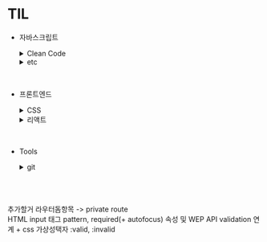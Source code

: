 # TIL

- 자바스크립트

  <details>
    <summary>Clean Code</summary>

  - [배열 메소드 사용팁](https://github.com/CSH111/TIL/blob/master/JavaScript/clean-code/array-method.md)
  - [|| vs ??](https://github.com/CSH111/TIL/blob/master/JavaScript/clean-code/or-vs-nullish-coalescing.md)
  - [isNaN vs Number.isNaN](https://github.com/CSH111/TIL/blob/master/JavaScript/clean-code/number-isNaN.md)

  </details>

    <details>
    <summary>etc</summary>

  - [forEach 메소드 break 시키기](https://github.com/CSH111/TIL/blob/master/JavaScript/etc/break-forEach.md)
  - [tilt 연산자](https://github.com/CSH111/TIL/blob/master/JavaScript/etc/tilt.md)

  </details>

<br>

- 프론트엔드
  <details>
      <summary>CSS</summary>
    
     - [초기설정](https://github.com/CSH111/TIL/blob/master/Front-End/css/reset.md)

    <br>

   </details>

  <details>
    <summary>리액트</summary>

    <br>

    <details>
      <summary>리덕스</summary>
    
     - [리덕스 툴킷](https://github.com/CSH111/TIL/blob/master/Front-End/React/redux/redux-toolkit.md)
     - [리덕스 비동기](https://github.com/CSH111/TIL/blob/master/Front-End/React/redux/redux-toolkit-async.md)

    <br>

   </details>

    <details>
      <summary>스트럭쳐</summary>
    
    - [pages 폴더구조(index활용)](https://github.com/CSH111/TIL/blob/master/Front-End/React/structure/pages-with-index.md)

    <br>

   </details>

  ***

  - [이벤트 핸들러 네이밍](https://github.com/CSH111/TIL/blob/master/Front-End/React/naming-event-handler.md)
  - [삼항연산자의 대안](https://github.com/CSH111/TIL/blob/master/Front-End/React/ternary-operator.md)
  - [디바운싱 with useEffect](https://github.com/CSH111/TIL/blob/master/Front-End/React/useEffect-debouncing.md)
  - [state의 최신성 보장](https://github.com/CSH111/TIL/blob/master/Front-End/React/guarantee-latest.md)
  - [커스텀 컴포넌트의 ref](https://github.com/CSH111/TIL/blob/master/Front-End/React/forwardRef.md)
  - [reusable 폼 제작기(context 이용)](https://github.com/CSH111/TIL/blob/master/Front-End/React/reusable-form.md)
  - [레이아웃 by Route](https://github.com/CSH111/TIL/blob/master/Front-End/React/layout-with-router.md)
  - [글로벌 스타일 및 리셋](https://github.com/CSH111/TIL/blob/master/Front-End/React/default-global-style.md)

<br>

- Tools
  <details>
      <summary>git</summary>
    
     - [기본 명령어](https://github.com/CSH111/TIL/blob/master/Tools/git/git-basic.md)
     - [merge](https://github.com/CSH111/TIL/blob/master/Tools/git/merge.md)
     - [협업, 깃허브](https://github.com/CSH111/TIL/blob/master/Tools/git/colaboration.md)

    <br>

   </details>
  </details>

<br><br><br>
추가할거 라우터돔항목 -> private route  
HTML input 태그 pattern, required(+ autofocus) 속성 및 WEP API validation 연계 + css 가상성택자 :valid, :invalid
